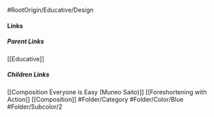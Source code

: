 #RootOrigin/Educative/Design
#### Links
##### Parent Links
[[Educative]]
##### Children Links
[[Composition Everyone is Easy (Muneo Saito)]]
[[Foreshortening with Action]]
[[Composition]]
#Folder/Category
#Folder/Color/Blue
#Folder/Subcolor/2
